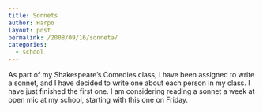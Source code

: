 ```yaml
---
title: Sonnets
author: Harpo
layout: post
permalink: /2008/09/16/sonneta/
categories:
  - school
---
```

As part of my Shakespeare&#8217;s Comedies class, I have been assigned to write a sonnet, and I have decided to write one about each person in my class. I have just finished the first one. I am considering reading a sonnet a week at open mic at my school, starting with this one on Friday.